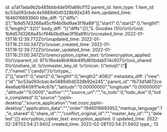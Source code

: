 id: a7af7ada9b2b485bbb4de5f0a66cf112
parent_id: 
item_type: 1
item_id: bc53a093cbdc4e5889d0d0328b92e245
item_updated_time: 1646016693960
title_diff: "[{\"diffs\":[[1,\"1b9d57d3268a45cf94b0bd9ae3f16a89\"]],\"start1\":0,\"start2\":0,\"length1\":0,\"length2\":32}]"
body_diff: "[{\"diffs\":[[1,\"5. Goodies (1)\\\r\\\n\\\r\\\nid: 1b9d57d3268a45cf94b0bd9ae3f16a89\\\r\\\ncreated_time: 2022-01-13T16:12:39.772Z\\\r\\\nupdated_time: 2022-01-13T16:21:00.347Z\\\r\\\nuser_created_time: 2022-01-13T16:12:39.772Z\\\r\\\nuser_updated_time: 2022-01-13T16:21:00.347Z\\\r\\\nencryption_cipher_text: \\\r\\\nencryption_applied: 0\\\r\\\nparent_id: 971c16e4e8b94bb495d60bdab514c607\\\r\\\nis_shared: 0\\\r\\\nshare_id: \\\r\\\nmaster_key_id: \\\r\\\nicon: {\\\"emoji\\\":\\\"🍬\\\",\\\"name\\\":\\\"candy\\\"}\\\r\\\ntype_: 2\"]],\"start1\":0,\"start2\":0,\"length1\":0,\"length2\":408}]"
metadata_diff: {"new":{"id":"bc53a093cbdc4e5889d0d0328b92e245","parent_id":"fb73d1d872ce4ee6ab184091f1e4c67b","latitude":"0.00000000","longitude":"0.00000000","altitude":"0.0000","author":"","source_url":"","is_todo":0,"todo_due":0,"todo_completed":0,"source":"joplin-desktop","source_application":"net.cozic.joplin-desktop","application_data":"","order":1646016693952,"markup_language":1,"is_shared":0,"share_id":"","conflict_original_id":"","master_key_id":""},"deleted":[]}
encryption_cipher_text: 
encryption_applied: 0
updated_time: 2022-02-28T02:54:21.940Z
created_time: 2022-02-28T02:54:21.940Z
type_: 13